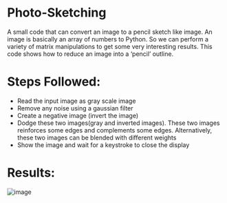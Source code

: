 # Photo-Sketching
A small code that can convert an image to a pencil sketch like image. An image is basically an array of numbers to Python. So we can perform a variety of matrix manipulations to get some very interesting results. This code shows how to reduce an image into a ‘pencil’ outline.

# Steps Followed:
- Read the input image as gray scale image
- Remove any noise using a gaussian filter
- Create a negative image (invert the image)
- Dodge these two images(gray and inverted images). These two images reinforces some edges and complements some edges. Alternatively, these two images can be blended with different weights
- Show the image and wait for a keystroke to close the display

# Results:
![image](https://user-images.githubusercontent.com/69342524/128593513-d12b3098-4232-44f6-8f19-919f28013664.png)
